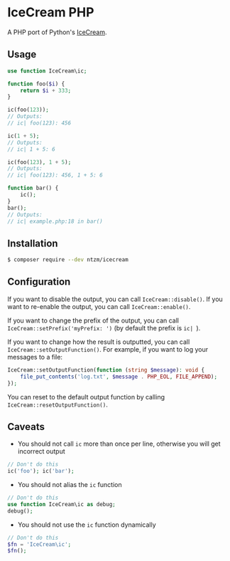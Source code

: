 # IceCream PHP

A PHP port of Python's [IceCream](https://github.com/gruns/icecream).

## Usage

```php
use function IceCream\ic;

function foo($i) {
    return $i + 333;
}

ic(foo(123));
// Outputs:
// ic| foo(123): 456

ic(1 + 5);
// Outputs:
// ic| 1 + 5: 6

ic(foo(123), 1 + 5);
// Outputs:
// ic| foo(123): 456, 1 + 5: 6

function bar() {
    ic();
}
bar();
// Outputs:
// ic| example.php:18 in bar()
```

## Installation

```bash
$ composer require --dev ntzm/icecream
```

## Configuration

If you want to disable the output, you can call `IceCream::disable()`.
If you want to re-enable the output, you can call `IceCream::enable()`.

If you want to change the prefix of the output, you can call `IceCream::setPrefix('myPrefix: ')` (by default the prefix is `ic| `).

If you want to change how the result is outputted, you can call `IceCream::setOutputFunction()`.
For example, if you want to log your messages to a file:
```php
IceCream::setOutputFunction(function (string $message): void {
    file_put_contents('log.txt', $message . PHP_EOL, FILE_APPEND);
});
```
You can reset to the default output function by calling `IceCream::resetOutputFunction()`.

## Caveats

- You should not call `ic` more than once per line, otherwise you will get incorrect output
```php
// Don't do this
ic('foo'); ic('bar');
```
- You should not alias the `ic` function
```php
// Don't do this
use function IceCream\ic as debug;
debug();
```
- You should not use the `ic` function dynamically
```php
// Don't do this
$fn = 'IceCream\ic';
$fn();
```
